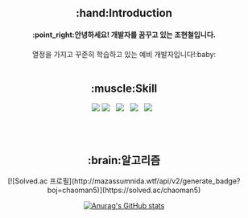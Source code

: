 <div align=center>
<h2>:hand:Introduction</h2>
<h4>:point_right:안녕하세요! 개발자를 꿈꾸고 있는 조현철입니다.</h4>
열정을 가지고 꾸준히 학습하고 있는 예비 개발자입니다!:baby:<br><br>


<h2>:muscle:Skill</h2>
<img src="https://img.shields.io/badge/Python-3776AB?style=plastic&logo=Python&logoColor=yellow"/>
<img src="https://img.shields.io/badge/HTML5-E34F26?style=flat-square&logo=HTML5&logoColor=white"/></a> &nbsp
<img src="https://img.shields.io/badge/CSS3-1572B6?style=flat-square&logo=CSS3&logoColor=white"/></a> &nbsp
<img src="https://img.shields.io/badge/JavaScript-F7DF1E?style=flat-square&logo=JavaScript&logoColor=white"/></a> &nbsp
<img src="https://img.shields.io/badge/MySQL-4479A1?style=flat-square&logo=MySQL&logoColor=white"/></a> &nbsp 

<br><br>
<h2>:brain:알고리즘</h2>
[![Solved.ac 프로필](http://mazassumnida.wtf/api/v2/generate_badge?boj=chaoman5)](https://solved.ac/chaoman5)

[![Anurag's GitHub stats](https://github-readme-stats.vercel.app/api?username=chulhyunjo)](https://github.com/chulhyunjo/github-readme-stats)
